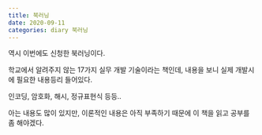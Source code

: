 ```yaml
---
title: 북러닝
date: 2020-09-11
categories: diary 북러닝
---
```

역시 이번에도 신청한 북러닝이다.

학교에서 알려주지 않는 17가지 실무 개발 기술이라는 책인데, 내용을 보니 실제 개발시에 필요한 내용등리 들어있다.

인코딩, 암호화, 해시, 정규표현식 등등..

아는 내용도 많이 있지만, 이론적인 내용은 아직 부족하기 때문에 이 책을 읽고 공부를 좀 해야겠다.

